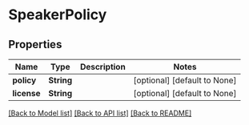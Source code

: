 # SpeakerPolicy

## Properties
Name | Type | Description | Notes
------------ | ------------- | ------------- | -------------
**policy** | **String** |  | [optional] [default to None]
**license** | **String** |  | [optional] [default to None]

[[Back to Model list]](../README.md#documentation-for-models) [[Back to API list]](../README.md#documentation-for-api-endpoints) [[Back to README]](../README.md)


